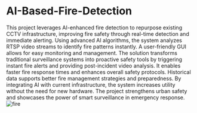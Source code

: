 # AI-Based-Fire-Detection
This project leverages AI-enhanced fire detection to repurpose existing CCTV infrastructure, improving fire safety through real-time detection and immediate alerting. Using advanced AI algorithms, the system analyzes RTSP video streams to identify fire patterns instantly. A user-friendly GUI allows for easy monitoring and management. The solution transforms traditional surveillance systems into proactive safety tools by triggering instant fire alerts and providing post-incident video analysis. It enables faster fire response times and enhances overall safety protocols. Historical data supports better fire management strategies and preparedness. By integrating AI with current infrastructure, the system increases utility without the need for new hardware. The project strengthens urban safety and showcases the power of smart surveillance in emergency response.![fire](https://github.com/user-attachments/assets/bbf64074-3f51-4fad-924c-140136d4ab57)

